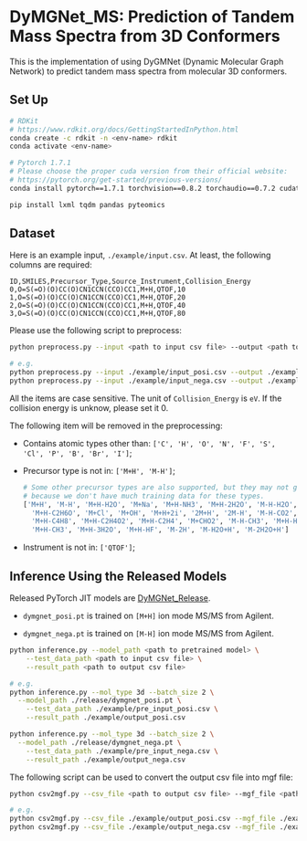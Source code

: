 <!--
 * @Date: 2022-03-03 16:18:45
 * @LastEditors: yuhhong
 * @LastEditTime: 2022-12-11 01:00:20
-->
# DyMGNet_MS: Prediction of Tandem Mass Spectra from 3D Conformers

This is the implementation of using DyGMNet (Dynamic Molecular Graph Network) to predict tandem mass spectra from molecular 3D conformers. 



## Set Up

```bash
# RDKit
# https://www.rdkit.org/docs/GettingStartedInPython.html
conda create -c rdkit -n <env-name> rdkit
conda activate <env-name>

# Pytorch 1.7.1
# Please choose the proper cuda version from their official website:
# https://pytorch.org/get-started/previous-versions/
conda install pytorch==1.7.1 torchvision==0.8.2 torchaudio==0.7.2 cudatoolkit=11.0 -c pytorch

pip install lxml tqdm pandas pyteomics
```



## Dataset

Here is an example input, `./example/input.csv`. At least, the following columns are required: 

```csv
ID,SMILES,Precursor_Type,Source_Instrument,Collision_Energy
0,O=S(=O)(O)CC(O)CN1CCN(CCO)CC1,M+H,QTOF,10
1,O=S(=O)(O)CC(O)CN1CCN(CCO)CC1,M+H,QTOF,20
2,O=S(=O)(O)CC(O)CN1CCN(CCO)CC1,M+H,QTOF,40
3,O=S(=O)(O)CC(O)CN1CCN(CCO)CC1,M+H,QTOF,80
```

Please use the following script to preprocess:

```bash
python preprocess.py --input <path to input csv file> --output <path to output csv file>

# e.g.
python preprocess.py --input ./example/input_posi.csv --output ./example/pre_input_posi.csv 
python preprocess.py --input ./example/input_nega.csv --output ./example/pre_input_nega.csv 
```

All the items are case sensitive. The unit of `Collision_Energy` is `eV`. If the collision energy is unknow, please set it 0. 

The following item will be removed in the preprocessing: 

- Contains atomic types other than: `['C', 'H', 'O', 'N', 'F', 'S', 'Cl', 'P', 'B', 'Br', 'I']`; 

- Precursor type is not in: `['M+H', 'M-H']`; 

  ```bash
  # Some other precursor types are also supported, but they may not get high-accurat, 
  # because we don't have much training data for these types. 
  ['M+H', 'M-H', 'M+H-H2O', 'M+Na', 'M+H-NH3', 'M+H-2H2O', 'M-H-H2O', 'M+NH4', 'M+H-CH4O', 'M+2Na-H', 
    'M+H-C2H6O', 'M+Cl', 'M+OH', 'M+H+2i', '2M+H', '2M-H', 'M-H-CO2', 'M+2H', 'M-H+2i', 'M+H-CH2O2', 
    'M+H-C4H8', 'M+H-C2H4O2', 'M+H-C2H4', 'M+CHO2', 'M-H-CH3', 'M+H-H2O+2i', 'M+H-C2H2O', 'M+H-C3H6', 
    'M+H-CH3', 'M+H-3H2O', 'M+H-HF', 'M-2H', 'M-H2O+H', 'M-2H2O+H']
  ```

- Instrument is not in: `['QTOF']`; 



## Inference Using the Released Models

Released PyTorch JIT models are [DyMGNet_Release](https://drive.google.com/drive/folders/1fWx3d8vCPQi-U-obJ3kVL3XiRh75x5Ce?usp=sharing). 

- `dymgnet_posi.pt` is trained on `[M+H]` ion mode MS/MS from Agilent. 

- `dymgnet_nega.pt` is trained on `[M-H]` ion mode MS/MS from Agilent.

```bash
python inference.py --model_path <path to pretrained model> \
	--test_data_path <path to input csv file> \
	--result_path <path to output csv file>

# e.g.
python inference.py --mol_type 3d --batch_size 2 \
  --model_path ./release/dymgnet_posi.pt \
	--test_data_path ./example/pre_input_posi.csv \
	--result_path ./example/output_posi.csv

python inference.py --mol_type 3d --batch_size 2 \
  --model_path ./release/dymgnet_nega.pt \
	--test_data_path ./example/pre_input_nega.csv \
	--result_path ./example/output_nega.csv
```

The following script can be used to convert the output csv file into mgf file: 

```bash
python csv2mgf.py --csv_file <path to output csv file> --mgf_file <path to output mgf file>

# e.g.
python csv2mgf.py --csv_file ./example/output_posi.csv --mgf_file ./example/output_posi.mgf
python csv2mgf.py --csv_file ./example/output_nega.csv --mgf_file ./example/output_nega.mgf
```



<!-- ## Update Later

Now we support both `.mgf` and `.csv` format data. To evaluate the model (which means we know the experimental mass spectra), please input the `.mgf` data. For only inference (which means we don't know the experimental mass spectra), please input the `.csv` data. 

### MGF Dataset

Here is an example input, `./example/input.mgf`. At least, the following attributes are required:

```mgf
BEGIN IONS
TITLE=<title>
PEPMASS=<or 'PrecursorMZ' in NIST20 library, 'EXACT MASS' in Agilent library>
PRECURSOR_TYPE=<precursor type>
SOURCE_INSTRUMENT=<source instrument>
COLLISION_ENERGY=<collision energy>
SMILES=<SMILES>
<m/z and intensity>
END IONS
```

Please do the preprocess by: 

```bash
python preprocess.py --input <path to input mgf file> --output <path to output mgf file>

# e.g.
python preprocess.py --input ./example/input.mgf --output ./example/pre_input.mgf 
``` 

## Train & Eval-->

